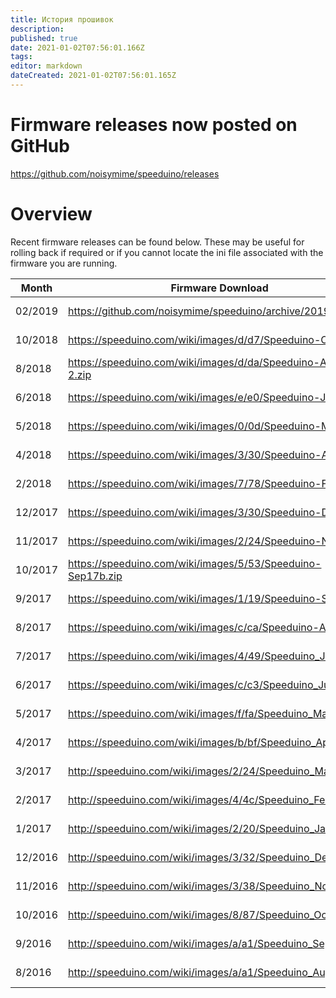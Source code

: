 ```yaml
---
title: История прошивок
description: 
published: true
date: 2021-01-02T07:56:01.166Z
tags: 
editor: markdown
dateCreated: 2021-01-02T07:56:01.165Z
---
```


# Firmware releases now posted on GitHub
https://github.com/noisymime/speeduino/releases

Overview
========

Recent firmware releases can be found below. These may be useful for rolling back if required or if you cannot locate the ini file associated with the firmware you are running.

| Month   | Firmware Download                                              | Details                                                         |
|---------|----------------------------------------------------------------|-----------------------------------------------------------------|
| 02/2019 | <https://github.com/noisymime/speeduino/archive/201902.zip>    | <https://speeduino.com/forum/viewtopic.php?f=13&t=2599>         |
| 10/2018 | <https://speeduino.com/wiki/images/d/d7/Speeduino-Oct18.zip>   | <https://speeduino.com/forum/viewtopic.php?f=13&t=2456>         |
| 8/2018  | <https://speeduino.com/wiki/images/d/da/Speeduino-Aug18-2.zip> | <https://speeduino.com/forum/viewtopic.php?f=13&t=2062>         |
| 6/2018  | <https://speeduino.com/wiki/images/e/e0/Speeduino-Jun18.zip>   | <https://speeduino.com/forum/viewtopic.php?f=13&t=1938>         |
| 5/2018  | <https://speeduino.com/wiki/images/0/0d/Speeduino-May18.zip>   | <https://speeduino.com/forum/viewtopic.php?f=13&t=1885&p=26339> |
| 4/2018  | <https://speeduino.com/wiki/images/3/30/Speeduino-Apr18.zip>   | <https://speeduino.com/forum/viewtopic.php?f=13&t=1828&p=25950> |
| 2/2018  | <https://speeduino.com/wiki/images/7/78/Speeduino-Feb18.zip>   | <https://speeduino.com/forum/viewtopic.php?f=13&t=1706>         |
| 12/2017 | <https://speeduino.com/wiki/images/3/30/Speeduino-Dec17.zip>   | <https://speeduino.com/forum/viewtopic.php?f=13&t=1593>         |
| 11/2017 | <https://speeduino.com/wiki/images/2/24/Speeduino-Nov17.zip>   | <https://speeduino.com/forum/viewtopic.php?f=13&t=1560&p=22975> |
| 10/2017 | <https://speeduino.com/wiki/images/5/53/Speeduino-Sep17b.zip>  | <https://speeduino.com/forum/viewtopic.php?f=13&t=1434>         |
| 9/2017  | <https://speeduino.com/wiki/images/1/19/Speeduino-Sep17.zip>   | <https://speeduino.com/forum/viewtopic.php?f=13&t=1434>         |
| 8/2017  | <https://speeduino.com/wiki/images/c/ca/Speeduino-Aug17.zip>   | <https://speeduino.com/forum/viewtopic.php?f=13&t=1387>         |
| 7/2017  | <https://speeduino.com/wiki/images/4/49/Speeduino_Jul17b.zip>  | <https://speeduino.com/forum/viewtopic.php?f=13&t=1325>         |
| 6/2017  | <https://speeduino.com/wiki/images/c/c3/Speeduino_Jun17b.zip>  | <https://speeduino.com/forum/viewtopic.php?f=13&t=1278>         |
| 5/2017  | <https://speeduino.com/wiki/images/f/fa/Speeduino_May17.zip>   | <https://speeduino.com/forum/viewtopic.php?f=13&t=1223>         |
| 4/2017  | <https://speeduino.com/wiki/images/b/bf/Speeduino_Apr17.zip>   | <https://speeduino.com/forum/viewtopic.php?f=13&t=1184>         |
| 3/2017  | <http://speeduino.com/wiki/images/2/24/Speeduino_Mar17.zip>    | <https://speeduino.com/forum/viewtopic.php?f=13&t=1129>         |
| 2/2017  | <http://speeduino.com/wiki/images/4/4c/Speeduino_Feb17b.zip>   | <https://speeduino.com/forum/viewtopic.php?f=13&t=1082>         |
| 1/2017  | <http://speeduino.com/wiki/images/2/20/Speeduino_Jan17b.zip>   | <https://speeduino.com/forum/viewtopic.php?f=13&t=1035>         |
| 12/2016 | <http://speeduino.com/wiki/images/3/32/Speeduino_Dec16.zip>    | <https://speeduino.com/forum/viewtopic.php?f=13&t=978>          |
| 11/2016 | <http://speeduino.com/wiki/images/3/38/Speeduino_Nov16.zip>    | <https://speeduino.com/forum/viewtopic.php?f=13&t=916>          |
| 10/2016 | <http://speeduino.com/wiki/images/8/87/Speeduino_Oct16.zip>    | <https://speeduino.com/forum/viewtopic.php?f=13&t=875>          |
| 9/2016  | <http://speeduino.com/wiki/images/a/a1/Speeduino_Sep16b.zip>   | <https://speeduino.com/forum/viewtopic.php?f=13&t=820>          |
| 8/2016  | <http://speeduino.com/wiki/images/a/a1/Speeduino_Aug16.zip>    | <https://speeduino.com/forum/viewtopic.php?f=13&t=763>          |

